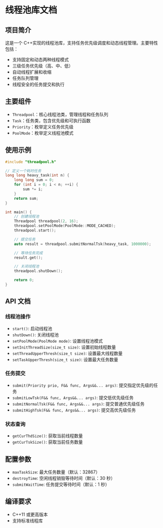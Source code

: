 # 线程池库文档

## 项目简介

这是一个 C++实现的线程池库，支持任务优先级调度和动态线程管理。主要特性包括：

- 支持固定和动态两种线程模式
- 三级任务优先级（高、中、低）
- 自动线程扩展和收缩
- 任务队列管理
- 线程安全的任务提交和执行

## 主要组件

- `Threadpool`：核心线程池类，管理线程和任务队列
- `Task`：任务类，包含优先级和可执行函数
- `Priority`：枚举定义任务优先级
- `PoolMode`：枚举定义线程池模式

## 使用示例

```cpp
#include "threadpool.h"

// 定义一个耗时任务
long long heavy_task(int n) {
    long long sum = 0;
    for (int i = 0; i < n; ++i) {
        sum *= i;
    }
    return sum;
}

int main() {
    // 创建线程池
    Threadpool threadpool(2, 16);
    threadpool.setPoolMode(PoolMode::MODE_CACHED);
    threadpool.start();

    // 提交任务
    auto result = threadpool.submitNormalTsk(heavy_task, 1000000);

    // 等待任务完成
    result.get();

    // 关闭线程池
    threadpool.shutDown();

    return 0;
}
```

## API 文档

### 线程池操作

- `start()`: 启动线程池
- `shutDown()`: 关闭线程池
- `setPoolMode(PoolMode mode)`: 设置线程池模式
- `setInitThreadSize(size_t size)`: 设置初始线程数量
- `setThreadUpperThresh(size_t size)`: 设置最大线程数量
- `setTaskUpperThresh(size_t size)`: 设置最大任务数量

### 任务提交

- `submit(Priority prio, F&& func, Args&&... args)`: 提交指定优先级的任务
- `submitLowTsk(F&& func, Args&&... args)`: 提交低优先级任务
- `submitNormalTsk(F&& func, Args&&... args)`: 提交普通优先级任务
- `submitHighTsk(F&& func, Args&&... args)`: 提交高优先级任务

### 状态查询

- `getCurThdSize()`: 获取当前线程数量
- `getCurTskSize()`: 获取当前任务数量

## 配置参数

- `maxTaskSize`: 最大任务数量（默认：32867）
- `destroyTime`: 空闲线程销毁等待时间（默认：30 秒）
- `submitWaitTime`: 任务提交等待时间（默认：1 秒）

## 编译要求

- C++11 或更高版本
- 支持标准线程库

